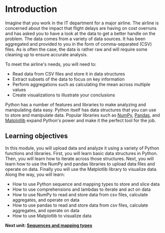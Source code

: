 # Introduction

Imagine that you work in the IT department for a major airline. The airline is concerned about the impact that flight delays are having on cost overruns and has asked you to have a look at the data to get a better handle on the problem. The data comes from a variety of data sources. It has been aggregated and provided to you in the form of comma-separated (CSV) files. As is often the case, the data is rather raw and will require some cleaning up to ensure accurate analysis. 

To meet the airline's needs, you will need to:

- Read data from CSV files and store it in data structures
- Extract subsets of the data to focus on key information
- Perform aggregations such as calculating the mean across multiple values
- Create visualizations to illustrate your conclusions

Python has a number of features and libraries to make analyzing and manipulating data easy. Python itself has data structures that you can use to store and manipulate data. Popular libraries such as [NumPy](https://www.numpy.org/), [Pandas](https://pandas.pydata.org/), and [Matplotlib](https://matplotlib.org/) expand Python's power and make it the perfect tool for the job. 

## Learning objectives

In this module, you will upload data and analyze it using a variety of Python functions and libraries. First, you will learn basic data structures in Python. Then, you will learn how to iterate across those structures. Next, you will learn how to use the NumPy and pandas libraries to upload data files and operate on data. Finally you will use the Matplotlib library to visualize data. Along the way, you will learn:

- How to use Python sequence and mapping types to store and slice data
- How to use comprehensions and lambdas to iterate and act on data
- How to use NumPy to read and store data from csv files, calculate aggregates, and operate on data
- How to use pandas to read and store data from csv files, calculate aggregates, and operate on data
- How to use Matplotlib to visualize data

**Next unit: [Sequences and mapping types](1-sequences-mappingtypes.md)**